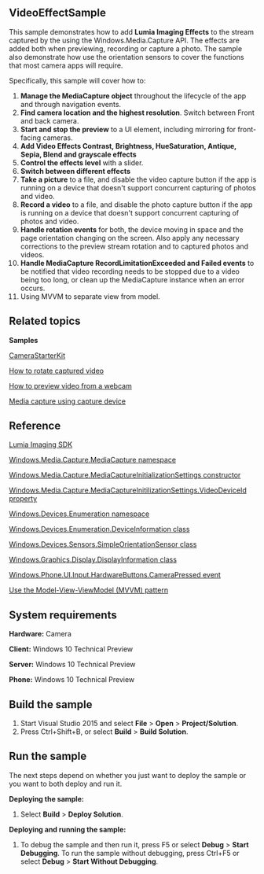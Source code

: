 VideoEffectSample
---------------------

This sample demonstrates  how to add **Lumia Imaging Effects** to the stream captured by the using the Windows.Media.Capture API. The effects are added both when previewing, recording or capture a photo. The sample also  demonstrate how use the orientation sensors to cover the functions that most camera apps will require.

Specifically, this sample will cover how to:

1. **Manage the MediaCapture object** throughout the lifecycle of the app and through navigation events.
2. **Find camera location and the highest resolution**. Switch between Front and back camera.
3. **Start and stop the preview** to a UI element, including mirroring for front-facing cameras.
4. **Add Video Effects Contrast, Brightness, HueSaturation, Antique, Sepia, Blend and grayscale effects**
5. **Control the effects level** with a slider.
6. **Switch between different effects**
7. **Take a picture** to a file, and disable the video capture button if the app is running on a device that doesn't support concurrent capturing of photos and video.
8. **Record a video** to a file, and disable the photo capture button if the app is running on a device that doesn't support concurrent capturing of photos and video.
9. **Handle rotation events** for both, the device moving in space and the page orientation changing on the screen. Also apply any necessary corrections to the preview stream rotation and to captured photos and videos.
10. **Handle MediaCapture RecordLimitationExceeded and Failed events** to be notified that video recording needs to be stopped due to a video being too long, or clean up the MediaCapture instance when an error occurs.
11. Using MVVM to separate view from model.


## Related topics

**Samples**


[CameraStarterKit](https://github.com/Microsoft/Windows-universal-samples/tree/master/Samples/CameraStarterKit)

[How to rotate captured video](https://msdn.microsoft.com/en-us/library/windows/apps/hh868174.aspx)

[How to preview video from a webcam](https://msdn.microsoft.com/en-us/library/windows/apps/xaml/hh868171.aspx)

[Media capture using capture device](https://code.msdn.microsoft.com/windowsapps/Media-Capture-Sample-adf87622)

## Reference

[Lumia Imaging SDK](http://go.microsoft.com/fwlink/?LinkID=521939)

[Windows.Media.Capture.MediaCapture namespace](https://msdn.microsoft.com/en-us/library/windows/apps/windows.media.devices.aspx)

[Windows.Media.Capture.MediaCaptureInitializationSettings constructor](https://msdn.microsoft.com/en-us/library/windows/apps/windows.media.capture.mediacaptureinitializationsettings.mediacaptureinitializationsettings.aspx) 

[Windows.Media.Capture.MediaCaptureInitilizationSettings.VideoDeviceId property](https://msdn.microsoft.com/en-us/library/windows/apps/windows.media.capture.mediacaptureinitializationsettings.videodeviceid.aspx)

[Windows.Devices.Enumeration namespace](https://msdn.microsoft.com/en-us/library/windows/apps/windows.devices.enumeration.aspx)

[Windows.Devices.Enumeration.DeviceInformation class](https://msdn.microsoft.com/en-us/library/windows/apps/windows.devices.enumeration.deviceinformation)

[Windows.Devices.Sensors.SimpleOrientationSensor class](https://msdn.microsoft.com/en-us/library/windows/apps/windows.devices.sensors.simpleorientationsensor.aspx)

[Windows.Graphics.Display.DisplayInformation class](https://msdn.microsoft.com/en-us/library/windows/apps/windows.graphics.display.displayinformation.aspx)

[Windows.Phone.UI.Input.HardwareButtons.CameraPressed event](https://msdn.microsoft.com/en-us/library/windows/apps/windows.phone.ui.input.hardwarebuttons.camerapressed.aspx)

[Use the Model-View-ViewModel (MVVM) pattern](https://msdn.microsoft.com/en-us/library/windows/apps/jj883732.aspx)


## System requirements

**Hardware:** Camera

**Client:** Windows 10 Technical Preview

**Server:** Windows 10 Technical Preview

**Phone:**  Windows 10 Technical Preview

## Build the sample

1.  Start Visual Studio 2015 and select **File** \> **Open** \> **Project/Solution**.
2.  Press Ctrl+Shift+B, or select **Build** \> **Build Solution**.

## Run the sample

The next steps depend on whether you just want to deploy the sample or you want to both deploy and run it.

**Deploying the sample:**

1.  Select **Build** \> **Deploy Solution**.

**Deploying and running the sample:**

1.  To debug the sample and then run it, press F5 or select **Debug** \> **Start Debugging**. To run the sample without debugging, press Ctrl+F5 or select **Debug** \> **Start Without Debugging**.

